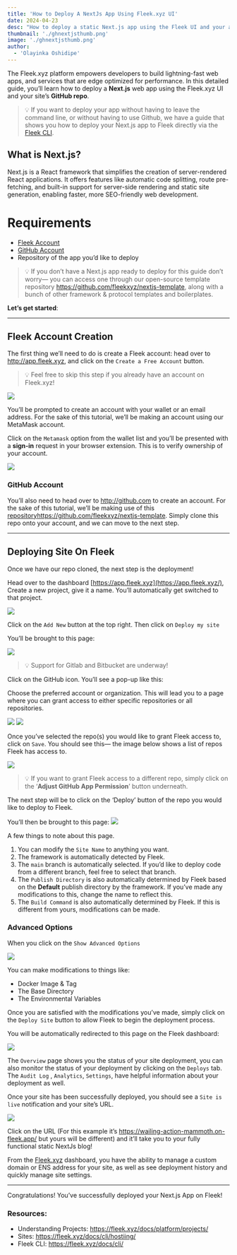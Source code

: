 ```yaml
---
title: 'How to Deploy A NextJs App Using Fleek.xyz UI'
date: 2024-04-23
desc: "How to deploy a static Next.js app using the Fleek UI and your app's GitHub Repo."
thumbnail: './ghnextjsthumb.png'
image: './ghnextjsthumb.png'
author:
  - 'Olayinka Oshidipe'
---
```


The Fleek.xyz platform empowers developers to build lightning-fast web apps, and services that are edge optimized for performance. In this detailed guide, you’ll learn how to deploy a **Next.js** web app using the Fleek.xyz UI and your site’s **GitHub repo**.

> 💡 If you want to deploy your app without having to leave the command line, or without having to use Github, we have a guide that shows you how to deploy your Next.js app to Fleek directly via the [Fleek CLI](https://fleek.xyz/guides/fleek-nextjs-guide/).

## What is Next.js?

Next.js is a React framework that simplifies the creation of server-rendered React applications. It offers features like automatic code splitting, route pre-fetching, and built-in support for server-side rendering and static site generation, enabling faster, more SEO-friendly web development.

# Requirements

- [Fleek Account](https://app.fleek.xyz)
- [GitHub Account](https://github.com)
- Repository of the app you’d like to deploy

> 💡 If you don’t have a Next.js app ready to deploy for this guide don’t worry— you can access one through our open-source template repository https://github.com/fleekxyz/nextjs-template, along with a bunch of other framework & protocol templates and boilerplates.

**Let’s get started**:

---

## Fleek Account Creation

The first thing we’ll need to do is create a Fleek account: head over to http://app.fleek.xyz, and click on the `Create a Free Account` button.

> 💡 Feel free to skip this step if you already have an account on Fleek.xyz!

![](./ghnextjs1.png)

You’ll be prompted to create an account with your wallet or an email address. For the sake of this tutorial, we’ll be making an account using our MetaMask account.

Click on the `Metamask` option from the wallet list and you’ll be presented with a **sign-in** request in your browser extension. This is to verify ownership of your account.

![](./ghnextjs2.png)

### GitHub Account

You’ll also need to head over to http://github.com to create an account. For the sake of this tutorial, we’ll be making use of this [repository](https://github.com/fleekxyz/nextjs-template)https://github.com/fleekxyz/nextjs-template. Simply clone this repo onto your account, and we can move to the next step.

---

## Deploying Site On Fleek

Once we have our repo cloned, the next step is the deployment!

Head over to the dashboard [https://app.fleek.xyz](https://app.fleek.xyz/), Create a new project, give it a name. You’ll automatically get switched to that project.

![](./ghnextjs3.png)

Click on the `Add New` button at the top right. Then click on `Deploy my site`

You’ll be brought to this page:

![](./ghnextjs4.png)

> 💡 Support for Gitlab and Bitbucket are underway!

Click on the GitHub icon. You’ll see a pop-up like this:

Choose the preferred account or organization. This will lead you to a page where you can grant access to either specific repositories or all repositories.

![](./ghnextjs5.png)
![](./ghnextjs6.png)

Once you’ve selected the repo(s) you would like to grant Fleek access to, click on `Save`. You should see this— the image below shows a list of repos Fleek has access to.

![](./ghnextjs7.png)

> 💡 If you want to grant Fleek access to a different repo, simply click on the ‘**Adjust GitHub App Permission**’ button underneath.

The next step will be to click on the ‘Deploy’ button of the repo you would like to deploy to Fleek.

You’ll then be brought to this page:
![](./ghnextjs8.png)

A few things to note about this page.

1. You can modify the `Site Name` to anything you want.
2. The framework is automatically detected by Fleek.
3. The `main` branch is automatically selected. If you’d like to deploy code from a different branch, feel free to select that branch.
4. The `Publish Directory` is also automatically determined by Fleek based on the **Default** publish directory by the framework. If you’ve made any modifications to this, change the name to reflect this.
5. The `Build Command` is also automatically determined by Fleek. If this is different from yours, modifications can be made.

### Advanced Options

When you click on the `Show Advanced Options`

![](./ghnextjs9.png)

You can make modifications to things like:

- Docker Image & Tag
- The Base Directory
- The Environmental Variables

Once you are satisfied with the modifications you’ve made, simply click on the `Deploy Site` button to allow Fleek to begin the deployment process.

You will be automatically redirected to this page on the Fleek dashboard:

![](./ghnextjs10.png)

The `Overview` page shows you the status of your site deployment, you can also monitor the status of your deployment by clicking on the `Deploys` tab. The `Audit Log` , `Analytics`, `Settings`, have helpful information about your deployment as well.

Once your site has been successfully deployed, you should see a `Site is live` notification and your site’s URL.

![](./ghnextjs11.png)

Click on the URL (For this example it’s https://wailing-action-mammoth.on-fleek.app/ but yours will be different) and it’ll take you to your fully functional static NextJs blog!

From the [Fleek.xyz](https://fleek.xyz/) dashboard, you have the ability to manage a custom domain or ENS address for your site, as well as see deployment history and quickly manage site settings.

---

Congratulations! You’ve successfully deployed your Next.js App on Fleek!

### Resources:

- Understanding Projects: https://fleek.xyz/docs/platform/projects/
- Sites: https://fleek.xyz/docs/cli/hostiing/
- Fleek CLI: https://fleek.xyz/docs/cli/
